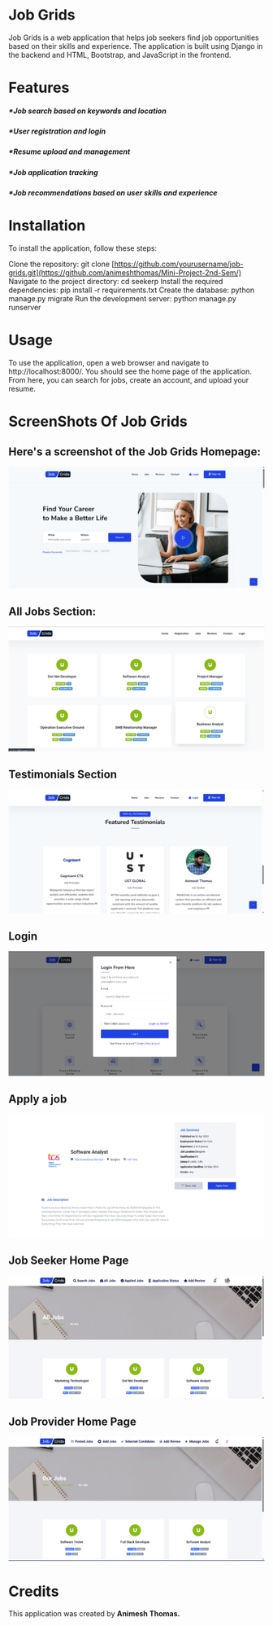 # Job Grids

  Job Grids is a web application that helps job seekers find job opportunities based on their skills and experience. The application is built using Django in the backend     and HTML, Bootstrap, and JavaScript in the frontend.

# Features
##### *Job search based on keywords and location<br>
##### *User registration and login<br>
##### *Resume upload and management<br>
##### *Job application tracking<br>
##### *Job recommendations based on user skills and experience

# Installation
To install the application, follow these steps:

Clone the repository: git clone [https://github.com/yourusername/job-grids.git](https://github.com/animeshthomas/Mini-Project-2nd-Sem/)
Navigate to the project directory: cd seekerp
Install the required dependencies: pip install -r requirements.txt
Create the database: python manage.py migrate
Run the development server: python manage.py runserver

# Usage
To use the application, open a web browser and navigate to http://localhost:8000/. You should see the home page of the application. From here, you can search for jobs, create an account, and upload your resume.

# ScreenShots Of Job Grids

## Here's a screenshot of the Job Grids Homepage:

![Job Grids Homepage](Screenshots/Home%20Page.png)

## All Jobs Section:

![Job Grids Alljobs](Screenshots/All%20%20Jobs.png)

## Testimonials Section

![Job Grids Testimonials](Screenshots/Testimonials.png)

## Login

![Job Grids Login](Screenshots/Login.png)
## Apply a job

![Job Grids Apply](Screenshots/apply.png)

## Job Seeker Home Page

![Job Grids UserHome](Screenshots/Job%20Seeker%20Home.png)

## Job Provider Home Page

![Job Grids CompanyHome](Screenshots/Job%20Provider%20Home.png)


# Credits
This application was created by **Animesh Thomas.**


